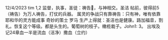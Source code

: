 12/4/2023
tim 1,2 监督，执事，圣徒：祷告🙏，与神相交。圣洁  帖前，彼得前5 （祷告）为万人祷告，打仗的兵器。
属灵的争战只有靠祷告：只有神，唯有依靠耶和华的灵方能成事
奇妙的策士
罗马
生产上得就：圣洁也是健康。路加福音，割礼。恢复这个等级。都是头生的。葡萄树的枝子。橄榄栽子。John1: 3。 出埃及记24章血一半是流血（洁净）撒血（立约）